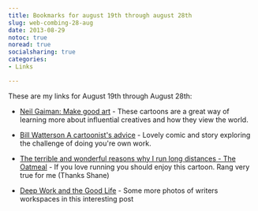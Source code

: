 ```yaml
---
title: Bookmarks for august 19th through august 28th
slug: web-combing-28-aug
date: 2013-08-29
notoc: true
noread: true
socialsharing: true
categories: 
- Links

---
```

These are my links for August 19th through August 28th:

  - [Neil Gaiman: Make good art][zenpencils] - These cartoons are a great way of learning more about influential creatives and how they view the world.

  - [Bill Watterson A cartoonist's advice][zenpencils 2] - Lovely comic and story exploring the challenge of doing you're own work.

  - [The terrible and wonderful reasons why I run long distances - The Oatmeal][theoatmeal] - If you love running you should enjoy this cartoon. Rang very true for me (Thanks Shane)

  - [Deep Work and the Good Life][calnewport] - Some more photos of writers workspaces in this interesting post



[calnewport]: http://calnewport.com/blog/2013/08/14/deep-work-and-the-good-life/
[zenpencils]: http://zenpencils.com/comic/50-neil-gaiman-make-good-art/
[zenpencils 2]: http://zenpencils.com/comic/128-bill-watterson-a-cartoonists-advice/
[theoatmeal]: http://theoatmeal.com/comics/running